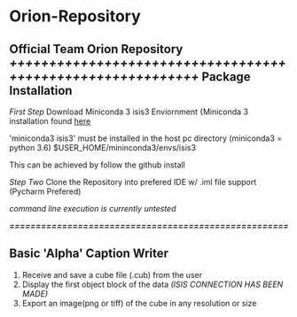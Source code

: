 # Orion-Repository
Official Team Orion Repository
*+++++++++++++++++++++++++++++++++++++++++++++++++++++++++++*
**Package Installation**
--------------------------
*First Step*
Download Miniconda 3 isis3 Enviornment
{Miniconda 3 installation found <a href= https://github.com/USGS-Astrogeology/ISIS3/blob/dev/README.md>here</a>

'miniconda3 isis3' must be installed in the host pc directory (miniconda3 = python 3.6)
$USER_HOME/mininconda3/envs/isis3

This can be achieved by follow the github install


*Step Two*
Clone the Repository into prefered IDE w/ .iml file support (Pycharm Prefered)

*command line execution is currently untested*

***=====================================================***

**Basic 'Alpha' Caption Writer**
----------------------------------

1. Receive and save a cube file (.cub) from the user
2. Display the first object block of the data *(ISIS CONNECTION HAS BEEN MADE)*
3. Export an image(png or tiff) of the cube in any resolution or size
